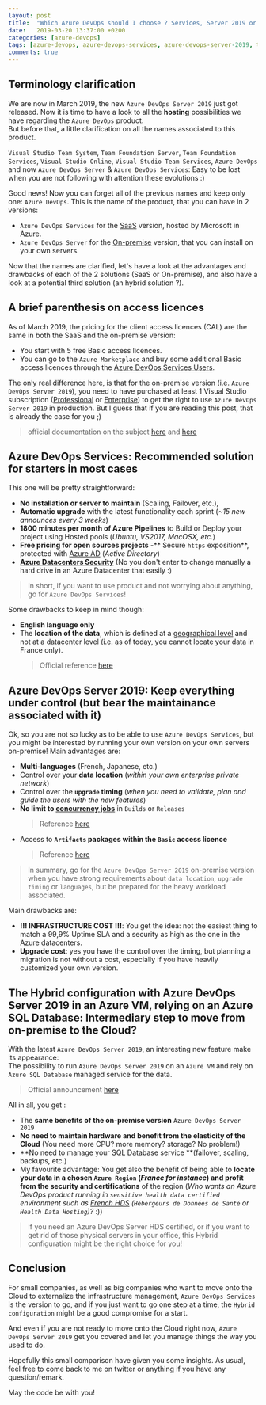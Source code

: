 ```yaml
---
layout: post
title:  "Which Azure DevOps should I choose ? Services, Server 2019 or Hybrid ?"
date:   2019-03-20 13:37:00 +0200
categories: [azure-devops]
tags: [azure-devops, azure-devops-services, azure-devops-server-2019, team-foundation-server]
comments: true
---
```

## Terminology clarification
We are now in March 2019, the new `Azure DevOps Server 2019` just got released. Now it is time to have a look to all the **hosting** possibilities we have regarding the `Azure DevOps` product.  
But before that, a little clarification on all the names associated to this product.

`Visual Studio Team System`, `Team Foundation Server`, `Team Foundation Services`, `Visual Studio Online`, `Visual Studio Team Services`, `Azure DevOps` and now `Azure DevOps Server` & `Azure DevOps Services`: Easy to be lost when you are not following with attention these evolutions :)

Good news! Now you can forget all of the previous names and keep only one: `Azure DevOps`. This is the name of the product, that you can have in 2 versions:
- `Azure DevOps Services` for the [SaaS](https://en.wikipedia.org/wiki/Software_as_a_service) version, hosted by Microsoft in Azure.
- `Azure DevOps Server` for the [On-premise](https://en.wikipedia.org/wiki/On-premises_software) version, that you can install on your own servers.

Now that the names are clarified, let's have a look at the advantages and drawbacks of each of the 2 solutions (SaaS or On-premise), and also have a look at a potential third solution (an hybrid solution ?).

## A brief parenthesis on access licences
As of March 2019, the pricing for the client access licences (CAL) are the same in both the SaaS and the on-premise version:
- You start with 5 free Basic access licences.
- You can go to the `Azure Marketplace` and buy some additional Basic access licences through the [Azure DevOps Services Users](https://marketplace.visualstudio.com/items?itemName=ms.vss-vstsuser).

The only real difference here, is that for the on-premise version (i.e. `Azure DevOps Server 2019`), you need to have purchased at least 1 Visual Studio subscription ([Professional](https://marketplace.visualstudio.com/items?itemName=ms.vs-professional-monthly) or [Enterprise](https://marketplace.visualstudio.com/items?itemName=ms.vs-enterprise-monthly)) to get the right to use `Azure DevOps Server 2019` in production. But I guess that if you are reading this post, that is already the case for you ;)
> official documentation on the subject [here](https://visualstudio.microsoft.com/team-services/tfs-pricing/) and [here](https://docs.microsoft.com/en-us/azure/devops/organizations/billing/buy-access-tfs-test-hub?view=azure-devops-2019)

## Azure DevOps Services: Recommended solution for starters in most cases
This one will be pretty straightforward: 
- **No installation or server to maintain** (Scaling, Failover, etc.), 
- **Automatic upgrade** with the latest functionality each sprint (*~15 new announces every 3 weeks*)
- **1800 minutes per month of Azure Pipelines** to Build or Deploy your project using Hosted pools (*Ubuntu, VS2017, MacOSX, etc.*) 
- **Free pricing for open sources projects**
-** Secure `https` exposition**, protected with [Azure AD](https://docs.microsoft.com/en-us/azure/devops/organizations/accounts/manage-conditional-access?view=azure-devops) (*Active Directory*)
- [**Azure Datacenters Security**](https://docs.microsoft.com/en-us/azure/security/azure-physical-security) (No you don't enter to change manually a hard drive in an Azure Datacenter that easily :)

> In short, if you want to use product and not worrying about anything, go for `Azure DevOps Services`!

Some drawbacks to keep in mind though:
- **English language only**
- The **location of the data**, which is defined at a [geographical level](https://azure.microsoft.com/en-us/global-infrastructure/geographies/) and not at a datacenter level (i.e. as of today, you cannot locate your data in France only). 
    > Official reference [here](https://github.com/MicrosoftDocs/vsts-docs/issues/2009#issuecomment-427906722)

## Azure DevOps Server 2019: Keep everything under control (but bear the maintainance associated with it)

Ok, so you are not so lucky as to be able to use `Azure DevOps Services`, but you might be interested by running your own version on your own servers on-premise! Main advantages are:
- **Multi-languages** (French, Japanese, etc.)
- Control over your **data location** (*within your own enterprise private network*)
- Control over the **`upgrade` timing** (*when you need to validate, plan and guide the users with the new features*)
- **No limit to [concurrency jobs](https://docs.microsoft.com/en-us/azure/devops/pipelines/licensing/concurrent-jobs?view=azure-devops)** in `Builds` or `Releases`
  > Reference [here](https://developercommunity.visualstudio.com/content/problem/442431/unable-to-use-or-set-parallel-jobs-in-azure-devops.html​)
- Access to **`Artifacts` packages within the `Basic` access licence**
  > Reference [here](https://docs.microsoft.com/en-us/azure/devops/server/release-notes/azuredevops2019?view=azure-devops#changes-to-artifacts-and-release-management-deployment-pipeline-licensing)

> In summary, go for the `Azure DevOps Server 2019` on-premise version when you have strong requirements about `data location`, `upgrade timing` or `languages`, but be prepared for the heavy workload associated.

Main drawbacks are:
- **!!! INFRASTRUCTURE COST !!!**: You get the idea: not the easiest thing to match a 99,9% Uptime SLA and a security as high as the one in the Azure datacenters. 
- **Upgrade cost**: yes you have the control over the timing, but planning a migration is not without a cost, especially if you have heavily customized your own version.

## The Hybrid configuration with Azure DevOps Server 2019 in an Azure VM, relying on an Azure SQL Database: Intermediary step to move from on-premise to the Cloud?

With the latest `Azure DevOps Server 2019`, an interesting new feature make its appearance:   
The possibility to run `Azure DevOps Server 2019` on an `Azure VM` and rely on `Azure SQL Database` managed service for the data.
> Official announcement [here](https://docs.microsoft.com/en-us/azure/devops/server/release-notes/azuredevops2019?view=azure-devops#support-for-azure-sql-database)

All in all, you get :
- The **same benefits of the on-premise version** `Azure DevOps Server 2019` 
- **No need to maintain hardware and benefit from the elasticity of the Cloud** (You need more CPU? more memory? storage? No problem!)
- **No need to manage your SQL Database service **(failover, scaling, backups, etc.)
- My favourite advantage: You get also the benefit of being able to **locate your data in a chosen `Azure Region` (*France for instance*) and profit from the security and certifications** of the region (*Who wants an Azure DevOps product running in `sensitive health data certified` environment such as [French HDS](https://azure.microsoft.com/fr-fr/blog/microsoft-azure-is-now-certified-to-host-sensitive-health-data-in-france/) (`Hébergeurs de Données de Santé` or `Health Data Hosting`)?* :))

> If you need an Azure DevOps Server HDS certified, or if you want to get rid of those physical servers in your office, this Hybrid configuration might be the right choice for you!

## Conclusion
For small companies, as well as big companies who want to move onto the Cloud to externalize the infrastructure management, `Azure DevOps Services` is the version to go, and if you just want to go one step at a time, the `Hybrid configuration` might be a good compromise for a start.

And even if you are not ready to move onto the Cloud right now, `Azure DevOps Server 2019` get you covered and let you manage things the way you used to do.

Hopefully this small comparison have given you some insights. As usual, feel free to come back to me on twitter or anything if you have any question/remark.

May the code be with you!
